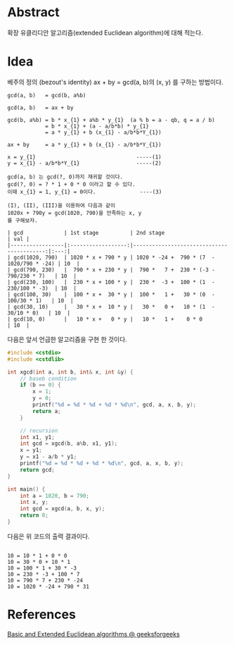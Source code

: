 # Abstract

확장 유클리디안 알고리즘(extended Euclidean algorithm)에 대해 적는다.

# Idea

베주의 정의 (bezout's identity) ax + by = gcd(a, b)의 
(x, y) 를 구하는 방법이다.

```
gcd(a, b)   = gcd(b, a%b)

gcd(a, b)   = ax + by 

gcd(b, a%b) = b * x_{1} + a%b * y_{1}  (a % b = a - qb, q = a / b)
            = b * x_{1} + (a - a/b*b) * y_{1}
            = a * y_{1} + b (x_{1} - a/b*b*Y_{1})
            
ax + by     = a * y_{1} + b (x_{1} - a/b*b*Y_{1})

x = y_{1}                                -----(1)
y = x_{1} - a/b*b*Y_{1}                  -----(2)

gcd(a, b) 는 gcd(?, 0)까지 재귀할 것이다.
gcd(?, 0) = ? * 1 + 0 * 0 이라고 할 수 있다.
이때 x_{1} = 1, y_{1} = 0이다.              ----(3)

(I), (II), (III)을 이용하여 다음과 같이
1020x + 790y = gcd(1020, 790)을 만족하는 x, y
를 구해보자.

| gcd             | 1st stage          | 2nd stage                                 | val |
|-----------------|:------------------:|------------------------------------------:|:---:|
| gcd(1020, 790)  | 1020 * x + 790 * y | 1020 * -24 +  790 * (7  - 1020/790 * -24) | 10  |
| gcd(790, 230)   |  790 * x + 230 * y |  790 *   7 +  230 * (-3 -  790/230 * 7)   | 10  |
| gcd(230, 100)   |  230 * x + 100 * y |  230 *  -3 +  100 * (1  -  230/100 * -3)  | 10  |
| gcd(100, 30)    |  100 * x +  30 * y |  100 *   1 +   30 * (0  -   100/30 * 1)   | 10  |
| gcd(30, 10)     |   30 * x +  10 * y |   30 *   0 +   10 * (1  -    30/10 * 0)   | 10  |
| gcd(10, 0)      |   10 * x +   0 * y |   10 *   1 +    0 * 0                     | 10  |
```

다음은 앞서 언급한 알고리즘을 구현 한 것이다.

```cpp
#include <cstdio>
#include <cstdlib>

int xgcd(int a, int b, int& x, int &y) {
    // baseb condition
    if (b == 0) {
        x = 1;
        y = 0;
        printf("%d = %d * %d + %d * %d\n", gcd, a, x, b, y); 
        return a;
    }

    // recursion
    int x1, y1;
    int gcd = xgcd(b, a%b, x1, y1);
    x = y1;
    y = x1 - a/b * y1;
    printf("%d = %d * %d + %d * %d\n", gcd, a, x, b, y);
    return gcd;
}

int main() {
    int a = 1020, b = 790;
    int x, y;
    int gcd = xgcd(a, b, x, y);
    return 0;
}
```

다음은 위 코드의 출력 결과이다.

```

10 = 10 * 1 + 0 * 0
10 = 30 * 0 + 10 * 1
10 = 100 * 1 + 30 * -3
10 = 230 * -3 + 100 * 7
10 = 790 * 7 + 230 * -24
10 = 1020 * -24 + 790 * 31
```


# References

[Basic and Extended Euclidean algorithms @ geeksforgeeks](http://www.geeksforgeeks.org/basic-and-extended-euclidean-algorithms/)
